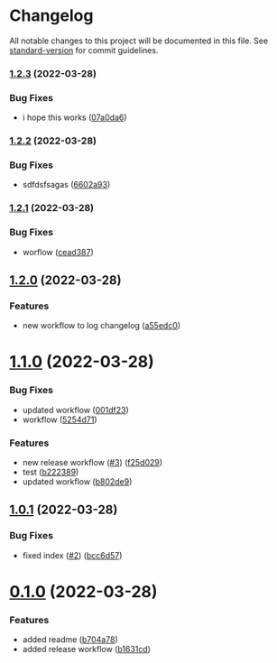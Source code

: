 # Changelog

All notable changes to this project will be documented in this file. See [standard-version](https://github.com/conventional-changelog/standard-version) for commit guidelines.

### [1.2.3](https://github.com/subhanmahmood/autorelease-test/compare/v1.2.2...v1.2.3) (2022-03-28)


### Bug Fixes

* i hope this works ([07a0da6](https://github.com/subhanmahmood/autorelease-test/commit/07a0da600d729c1296b9fd27e4069afb663b4cf9))

### [1.2.2](https://github.com/subhanmahmood/autorelease-test/compare/v1.2.1...v1.2.2) (2022-03-28)


### Bug Fixes

* sdfdsfsagas ([6602a93](https://github.com/subhanmahmood/autorelease-test/commit/6602a934f2577d245dfa0bc5964c16a73255714e))

### [1.2.1](https://github.com/subhanmahmood/autorelease-test/compare/v1.2.0...v1.2.1) (2022-03-28)


### Bug Fixes

* worflow ([cead387](https://github.com/subhanmahmood/autorelease-test/commit/cead3874d9f090a437ffdf677eb3f8fb3a3bd09a))

## [1.2.0](https://github.com/subhanmahmood/autorelease-test/compare/v1.1.0...v1.2.0) (2022-03-28)


### Features

* new workflow to log changelog ([a55edc0](https://github.com/subhanmahmood/autorelease-test/commit/a55edc05e24d664c322e70c4b3e6b790fa21fd14))

# [1.1.0](https://github.com/subhanmahmood/autorelease-test/compare/v1.0.1...v1.1.0) (2022-03-28)


### Bug Fixes

* updated workflow ([001df23](https://github.com/subhanmahmood/autorelease-test/commit/001df23c28d4cb99ad8abaf6fe2274dce0b27eee))
* workflow ([5254d71](https://github.com/subhanmahmood/autorelease-test/commit/5254d71889950af1ad19827069658db8cad46404))


### Features

* new release workflow ([#3](https://github.com/subhanmahmood/autorelease-test/issues/3)) ([f25d029](https://github.com/subhanmahmood/autorelease-test/commit/f25d0297ef434a7d2ce1ce30ba5c68b25428ca14))
* test ([b222389](https://github.com/subhanmahmood/autorelease-test/commit/b22238969ed1261a50773a7543e853f00d2f27e0))
* updated workflow ([b802de9](https://github.com/subhanmahmood/autorelease-test/commit/b802de9bc15b28da4aa2a74f2f4090cef8b8bba5))



## [1.0.1](https://github.com/subhanmahmood/autorelease-test/compare/v0.1.0...v1.0.1) (2022-03-28)


### Bug Fixes

* fixed index ([#2](https://github.com/subhanmahmood/autorelease-test/issues/2)) ([bcc6d57](https://github.com/subhanmahmood/autorelease-test/commit/bcc6d578223d069d9779d150377bb53b454d2aa1))



# [0.1.0](https://github.com/subhanmahmood/autorelease-test/compare/b704a78b9427fbf1f7e434b208a3e290ab010620...v0.1.0) (2022-03-28)


### Features

* added readme ([b704a78](https://github.com/subhanmahmood/autorelease-test/commit/b704a78b9427fbf1f7e434b208a3e290ab010620))
* added release workflow ([b1631cd](https://github.com/subhanmahmood/autorelease-test/commit/b1631cd90dfcc88e67ca5e0a296e92f47f7b2e08))
